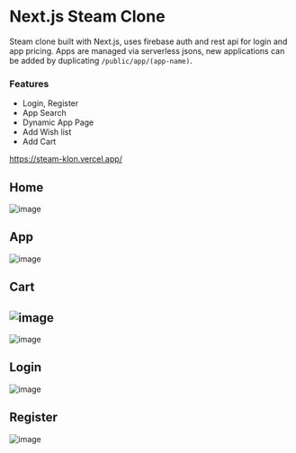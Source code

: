 # Next.js Steam Clone

Steam clone built with Next.js, uses firebase auth and rest api for login and app pricing. Apps are managed via serverless jsons, new applications can be added by duplicating `/public/app/(app-name)`.

### Features
  - Login, Register
  - App Search
  - Dynamic App Page
  - Add Wish list
  - Add Cart

https://steam-klon.vercel.app/

## Home
![image](https://github.com/user-attachments/assets/ebb38acf-2c3e-4e9b-9646-38b191f6a177)
## App
![image](https://github.com/user-attachments/assets/3ea18823-86d5-4aaf-8bad-6a8cfa3f749c)
## Cart
![image](https://github.com/user-attachments/assets/d674ff62-00a6-4aaa-a7ec-3f6abbbc1d67)
-
![image](https://github.com/user-attachments/assets/0f3cffc0-13f8-482b-8999-f5860f91f13a)
## Login
![image](https://github.com/user-attachments/assets/018c75fa-a577-465d-bf8d-295319118f54)
## Register
![image](https://github.com/user-attachments/assets/918c3dd5-b06a-4134-97c3-7bbd51fdbef9)



